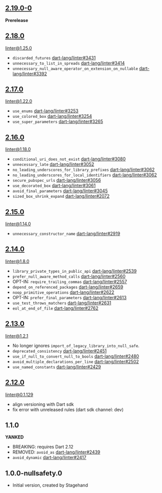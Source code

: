 ## [2.19.0-0][2.19.0]

**Prerelease**

## [2.18.0][]

[linter@1.25.0][]

- `discarded_futures` [dart-lang/linter#3431][]
- `unnecessary_to_list_in_spreads` [dart-lang/linter#3414][]
- `unnecessary_null_aware_operator_on_extension_on_nullable` [dart-lang/linter#3392][]

##  [2.17.0][]

[linter@1.22.0][]

- `use_enums` [dart-lang/linter#3253][]
- `use_colored_box` [dart-lang/linter#3254][]
- `use_super_parameters` [dart-lang/linter#3265][]

## [2.16.0][]

[linter@1.18.0][]

- `conditional_uri_does_not_exist` [dart-lang/linter#3080][]
- `unnecessary_late` [dart-lang/linter#3052][]
- `no_leading_underscores_for_library_prefixes` [dart-lang/linter#3062][]
- `no_leading_underscores_for_local_identifiers` [dart-lang/linter#3062][]
- `secure_pubspec_urls` [dart-lang/linter#3056][]
- `use_decorated_box` [dart-lang/linter#3061][]
- `avoid_final_parameters` [dart-lang/linter#3045][]
- `sized_box_shrink_expand` [dart-lang/linter#2072][]

## [2.15.0][]

[linter@1.14.0][]

- `unnecessary_constructor_name` [dart-lang/linter#2919][]

## [2.14.0][]

[linter@1.8.0][]

- `library_private_types_in_public_api` [dart-lang/linter#2539][]
- `prefer_null_aware_method_calls` [dart-lang/linter#2560][]
- OPT-IN: `require_trailing_commas` [dart-lang/linter#2557][]
- `depend_on_referenced_packages` [dart-lang/linter#2659][]
- `noop_primitive_operations` [dart-lang/linter#2622][]
- OPT-IN: `prefer_final_parameters` [dart-lang/linter#2613][]
- `use_test_throws_matchers` [dart-lang/linter#2631][]
- `eol_at_end_of_file` [dart-lang/linter#2762][]

## [2.13.0][]

[linter@1.2.1][]

- No longer ignores `import_of_legacy_library_into_null_safe`.
- `deprecated_consistency` [dart-lang/linter#2451][]
- `use_if_null_to_convert_null_to_bools` [dart-lang/linter#2480][]
- `avoid_multiple_declarations_per_line` [dart-lang/linter#2502][]
- `use_named_constants` [dart-lang/linter#2429][]

## [2.12.0][]

[linter@0.1.129][]

- align versioning with Dart sdk
- fix error with unreleased rules (dart sdk channel: dev)

## 1.1.0

 **YANKED**

- BREAKING: requires Dart 2.12
- REMOVED: `avoid_as` [dart-lang/linter#2439][]
- `avoid_dynamic` [dart-lang/linter#2417][]

## 1.0.0-nullsafety.0

- Initial version, created by Stagehand

[2.19.0]: https://github.com/dart-lang/sdk/blob/master/CHANGELOG.md#2190
[2.18.0]: https://github.com/dart-lang/sdk/blob/master/CHANGELOG.md#2180
[2.17.0]: https://github.com/dart-lang/sdk/blob/master/CHANGELOG.md#2170
[2.16.0]: https://github.com/dart-lang/sdk/blob/master/CHANGELOG.md#2160
[2.15.0]: https://github.com/dart-lang/sdk/blob/master/CHANGELOG.md#2150
[2.14.0]: https://github.com/dart-lang/sdk/blob/master/CHANGELOG.md#2140
[2.13.0]: https://github.com/dart-lang/sdk/blob/master/CHANGELOG.md#2130
[2.12.0]: https://github.com/dart-lang/sdk/blob/master/CHANGELOG.md#2120---2021-03-03

[linter@1.25.0]: https://pub.dev/packages/linter/changelog#1250
[linter@1.24.0]: https://pub.dev/packages/linter/changelog#1240
[linter@1.23.0]: https://pub.dev/packages/linter/changelog#1230
[linter@1.22.0]: https://pub.dev/packages/linter/changelog#1220
[linter@1.20.0]: https://pub.dev/packages/linter/changelog#1200
[linter@1.18.0]: https://pub.dev/packages/linter/changelog#1180 
[linter@1.17.1]: https://pub.dev/packages/linter/changelog#1171
[linter@1.15.0]: https://pub.dev/packages/linter/changelog#1150
[linter@1.14.0]: https://pub.dev/packages/linter/changelog#1140
[linter@1.11.0]: https://pub.dev/packages/linter/changelog#1110
[linter@1.8.0]: https://pub.dev/packages/linter/changelog#180
[linter@1.2.1]: https://pub.dev/packages/linter/changelog#121
[linter@0.1.129]: https://pub.dev/packages/linter/changelog#01129

[dart-lang/linter#2072]: https://github.com/dart-lang/linter/issues/2072
[dart-lang/linter#2417]: https://github.com/dart-lang/linter/pull/2417
[dart-lang/linter#2429]: https://github.com/dart-lang/linter/pull/2429
[dart-lang/linter#2439]: https://github.com/dart-lang/linter/pull/2439
[dart-lang/linter#2451]: https://github.com/dart-lang/linter/pull/2451
[dart-lang/linter#2480]: https://github.com/dart-lang/linter/pull/2480
[dart-lang/linter#2502]: https://github.com/dart-lang/linter/pull/2502
[dart-lang/linter#2539]: https://github.com/dart-lang/linter/pull/2539
[dart-lang/linter#2557]: https://github.com/dart-lang/linter/pull/2557
[dart-lang/linter#2560]: https://github.com/dart-lang/linter/pull/2560
[dart-lang/linter#2613]: https://github.com/dart-lang/linter/pull/2613
[dart-lang/linter#2622]: https://github.com/dart-lang/linter/pull/2622
[dart-lang/linter#2631]: https://github.com/dart-lang/linter/pull/2631
[dart-lang/linter#2659]: https://github.com/dart-lang/linter/pull/2659
[dart-lang/linter#2762]: https://github.com/dart-lang/linter/pull/2762
[dart-lang/linter#2919]: https://github.com/dart-lang/linter/pull/2919
[dart-lang/linter#3045]: https://github.com/dart-lang/linter/pull/3045
[dart-lang/linter#3052]: https://github.com/dart-lang/linter/pull/3052
[dart-lang/linter#3056]: https://github.com/dart-lang/linter/pull/3056
[dart-lang/linter#3061]: https://github.com/dart-lang/linter/pull/3061
[dart-lang/linter#3062]: https://github.com/dart-lang/linter/pull/3062
[dart-lang/linter#3080]: https://github.com/dart-lang/linter/pull/3080
[dart-lang/linter#3253]: https://github.com/dart-lang/linter/pull/3253
[dart-lang/linter#3254]: https://github.com/dart-lang/linter/pull/3254
[dart-lang/linter#3265]: https://github.com/dart-lang/linter/pull/3265
[dart-lang/linter#3392]: https://github.com/dart-lang/linter/pull/3392
[dart-lang/linter#3414]: https://github.com/dart-lang/linter/pull/3414
[dart-lang/linter#3431]: https://github.com/dart-lang/linter/pull/3431
